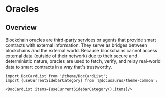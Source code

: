 # Oracles

## Overview

Blockchain oracles are third-party services or agents that provide smart contracts with external information. They serve as bridges between blockchains and the external world. Because blockchains cannot access external data (outside of their network) due to their secure and deterministic nature, oracles are used to fetch, verify, and relay real-world data to smart contracts in a way that's trustworthy.

```mdx-code-block
import DocCardList from '@theme/DocCardList';
import {useCurrentSidebarCategory} from '@docusaurus/theme-common';

<DocCardList items={useCurrentSidebarCategory().items}/>
```